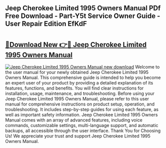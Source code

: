 ## Jeep Cherokee Limited 1995 Owners Manual PDf Free Download - Part-Y5t Service Owner Guide - User Repair Edition EfKdF

# <h2><a href="http://bc46797.oget.top/?id=Jeep+Cherokee+Limited+1995+Owners+Manual">🔗Download New 👉🔴 Jeep Cherokee Limited 1995 Owners Manual</a></h2>

[![Jeep Cherokee Limited 1995 Owners Manual new download](https://i.imgur.com/5g1atiW.png)](http://bc46797.oget.top/?id=Jeep+Cherokee+Limited+1995+Owners+Manual)
Welcome to the user manual for your newly obtained Jeep Cherokee Limited 1995 Owners Manual. This comprehensive guide is intended to help you become an expert user of your product by providing a detailed explanation of its features, functions, and benefits. You will find clear instructions for installation, usage, maintenance, and troubleshooting. Before using your Jeep Cherokee Limited 1995 Owners Manual, please refer to this user manual for comprehensive instructions on product setup, operation, and troubleshooting. It includes step-by-step guides for using each feature, as well as important safety information. Jeep Cherokee Limited 1995 Owners Manual comes with an array of advanced features, including voice commands, customizable settings, multi-language support, and automatic backups, all accessible through the user interface. Thank You for Choosing Us! We appreciate your trust and support Jeep Cherokee Limited 1995 Owners Manual.
